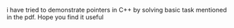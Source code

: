 i have tried to demonstrate pointers in C++ by solving basic task mentioned in the pdf. Hope you find it useful
